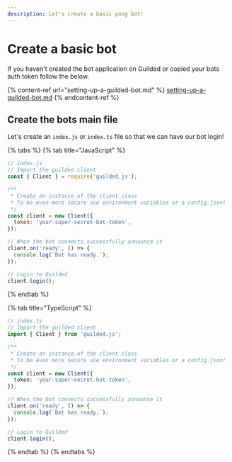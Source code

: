 ```yaml
---
description: Let's create a basic pong bot!
---
```


# Create a basic bot

If you haven't created the bot application on Guilded or copied your bots auth token follow the below.

{% content-ref url="setting-up-a-guilded-bot.md" %}
[setting-up-a-guilded-bot.md](setting-up-a-guilded-bot.md)
{% endcontent-ref %}

## Create the bots main file

Let's create an `index.js` or `index.ts` file so that we can have our bot login!

{% tabs %}
{% tab title="JavaScript" %}
```javascript
// index.js
// Import the guilded client
const { Client } = require('guilded.js');

/**
 * Create an instance of the client class
 * To be even more secure use environment variables or a config.json!
 */
const client = new Client({
  token: 'your-super-secret-bot-token',
});

// When the bot connects successfully announce it
client.on('ready', () => {
  console.log(`Bot has ready.`);
});

// Login to Guilded
client.login();

```
{% endtab %}

{% tab title="TypeScript" %}
```typescript
// index.ts
// Import the guilded client
import { Client } from 'guilded.js';

/**
 * Create an instance of the client class
 * To be even more secure use environment variables or a config.json!
 */
const client = new Client({
  token: 'your-super-secret-bot-token',
});

// When the bot connects successfully announce it
client.on('ready', () => {
  console.log(`Bot has ready.`);
});

// Login to Guilded
client.login();
```
{% endtab %}
{% endtabs %}
